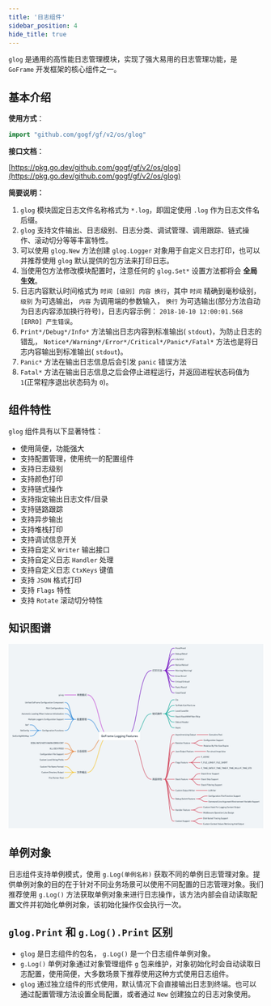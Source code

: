 ```yaml
---
title: '日志组件'
sidebar_position: 4
hide_title: true
---
```


`glog` 是通用的高性能日志管理模块，实现了强大易用的日志管理功能，是 `GoFrame` 开发框架的核心组件之一。

## 基本介绍

**使用方式**：

```go
import "github.com/gogf/gf/v2/os/glog"
```

**接口文档**：

[https://pkg.go.dev/github.com/gogf/gf/v2/os/glog](https://pkg.go.dev/github.com/gogf/gf/v2/os/glog)

**简要说明：**

1. `glog` 模块固定日志文件名称格式为 `*.log`，即固定使用 `.log` 作为日志文件名后缀。
2. `glog` 支持文件输出、日志级别、日志分类、调试管理、调用跟踪、链式操作、滚动切分等等丰富特性。
3. 可以使用 `glog.New` 方法创建 `glog.Logger` 对象用于自定义日志打印，也可以并推荐使用 `glog` 默认提供的包方法来打印日志。
4. 当使用包方法修改模块配置时，注意任何的 `glog.Set*` 设置方法都将会 **全局生效**。
5. 日志内容默认时间格式为 `时间 [级别] 内容 换行`，其中 `时间` 精确到毫秒级别， `级别` 为可选输出， `内容` 为调用端的参数输入， `换行` 为可选输出(部分方法自动为日志内容添加换行符号)，日志内容示例： `2018-10-10 12:00:01.568 [ERRO] 产生错误`。
6. `Print*/Debug*/Info*` 方法输出日志内容到标准输出( `stdout`)，为防止日志的错乱， `Notice*/Warning*/Error*/Critical*/Panic*/Fatal*` 方法也是将日志内容输出到标准输出( `stdout`)。
7. `Panic*` 方法在输出日志信息后会引发 `panic` 错误方法
8. `Fatal*` 方法在输出日志信息之后会停止进程运行，并返回进程状态码值为 `1`(正常程序退出状态码为 `0`)。

## 组件特性

`glog` 组件具有以下显著特性：

- 使用简便，功能强大
- 支持配置管理，使用统一的配置组件
- 支持日志级别
- 支持颜色打印
- 支持链式操作
- 支持指定输出日志文件/目录
- 支持链路跟踪
- 支持异步输出
- 支持堆栈打印
- 支持调试信息开关
- 支持自定义 `Writer` 输出接口
- 支持自定义日志 `Handler` 处理
- 支持自定义日志 `CtxKeys` 键值
- 支持 `JSON` 格式打印
- 支持 `Flags` 特性
- 支持 `Rotate` 滚动切分特性

## 知识图谱

![](/markdown/feb205cda6f4facd96105cad1a6b9875.png)

## 单例对象

日志组件支持单例模式，使用 `g.Log(单例名称)` 获取不同的单例日志管理对象。提供单例对象的目的在于针对不同业务场景可以使用不同配置的日志管理对象。我们推荐使用 `g.Log()` 方法获取单例对象来进行日志操作，该方法内部会自动读取配置文件并初始化单例对象，该初始化操作仅会执行一次。

## `glog.Print` 和 `g.Log().Print` 区别

- `glog` 是日志组件的包名， `g.Log()` 是一个日志组件单例对象。
- `g.Log()` 单例对象通过对象管理组件 `g` 包来维护，对象初始化时会自动读取日志配置，使用简便，大多数场景下推荐使用这种方式使用日志组件。
- `glog` 通过独立组件的形式使用，默认情况下会直接输出日志到终端。也可以通过配置管理方法设置全局配置，或者通过 `New` 创建独立的日志对象使用。

    
